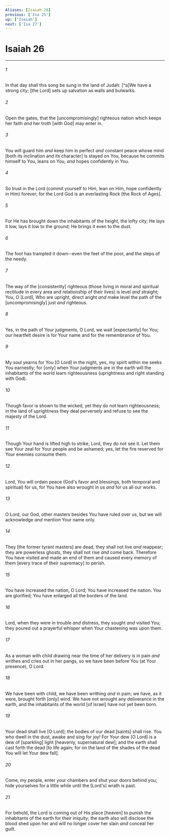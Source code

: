 ```yaml
---
Aliases: [Isaiah 26]
previous: ['Isa 25']
up: ['Isaiah']
next: ['Isa 27']
---
```

# Isaiah 26

***














###### 1 






In that day shall this song be sung in the land of Judah: [^a]We have a strong city; [the Lord] sets up salvation as walls and bulwarks. 













###### 2 






Open the gates, that the [uncompromisingly] righteous nation which keeps her faith _and_ her troth [with God] may enter in. 













###### 3 






You will guard him _and_ keep him in perfect _and_ constant peace whose mind [both its inclination and its character] is stayed on You, because he commits himself to You, leans on You, _and_ hopes confidently in You. 













###### 4 






So trust in the Lord (commit yourself to Him, lean on Him, hope confidently in Him) forever; for the Lord God is an everlasting Rock [the Rock of Ages]. 













###### 5 






For He has brought down the inhabitants of the height, the lofty city; He lays it low, lays it low to the ground; He brings it even to the dust. 













###### 6 






The foot has trampled it down--even the feet of the poor, and the steps of the needy. 













###### 7 






The way of the [consistently] righteous (those living in moral and spiritual rectitude in every area and relationship of their lives) is level _and_ straight; You, O [Lord], Who are upright, direct aright _and_ make level the path of the [uncompromisingly] just _and_ righteous. 













###### 8 






Yes, in the path of Your judgments, O Lord, we wait [expectantly] for You; our heartfelt desire is for Your name and for the remembrance of You. 













###### 9 






My soul yearns for You [O Lord] in the night, yes, my spirit within me seeks You earnestly; for [only] when Your judgments are in the earth will the inhabitants of the world learn righteousness (uprightness and right standing with God). 













###### 10 






Though favor is shown to the wicked, yet they do not learn righteousness; in the land of uprightness they deal perversely and refuse to see the majesty of the Lord. 













###### 11 






Though Your hand is lifted high to strike, Lord, they do not see it. Let them see Your zeal for Your people and be ashamed; yes, let the fire reserved for Your enemies consume them. 













###### 12 






Lord, You will ordain peace (God's favor and blessings, both temporal and spiritual) for us, for You have also wrought in us _and_ for us all our works. 













###### 13 






O Lord, our God, other masters besides You have ruled over us, but we will acknowledge _and_ mention Your name only. 













###### 14 






They [the former tyrant masters] are dead, they shall not live _and_ reappear; they are powerless ghosts, they shall not rise _and_ come back. Therefore You have visited and made an end of them and caused every memory of them [every trace of their supremacy] to perish. 













###### 15 






You have increased the nation, O Lord; You have increased the nation. You are glorified; You have enlarged all the borders of the land. 













###### 16 






Lord, when they were in trouble _and_ distress, they sought _and_ visited You; they poured out a prayerful whisper when Your chastening was upon them. 













###### 17 






As a woman with child drawing near the time of her delivery is in pain _and_ writhes and cries out in her pangs, so we have been before You (at Your presence), O Lord. 













###### 18 






We have been with child, we have been writhing _and_ in pain; we have, as it were, brought forth [only] wind. We have not wrought any deliverance in the earth, and the inhabitants of the world [of Israel] have not yet been born. 













###### 19 






Your dead shall live [O Lord]; the bodies of our dead [saints] shall rise. You who dwell in the dust, awake and sing for joy! For Your dew [O Lord] is a dew of [sparkling] light [heavenly, supernatural dew]; and the earth shall cast forth the dead [to life again; for on the land of the shades of the dead You will let Your dew fall]. 













###### 20 






Come, my people, enter your chambers and shut your doors behind you; hide yourselves for a little while until the [Lord's] wrath is past. 













###### 21 






For behold, the Lord is coming out of His place [heaven] to punish the inhabitants of the earth for their iniquity; the earth also will disclose the blood shed upon her and will no longer cover her slain _and_ conceal her guilt.
